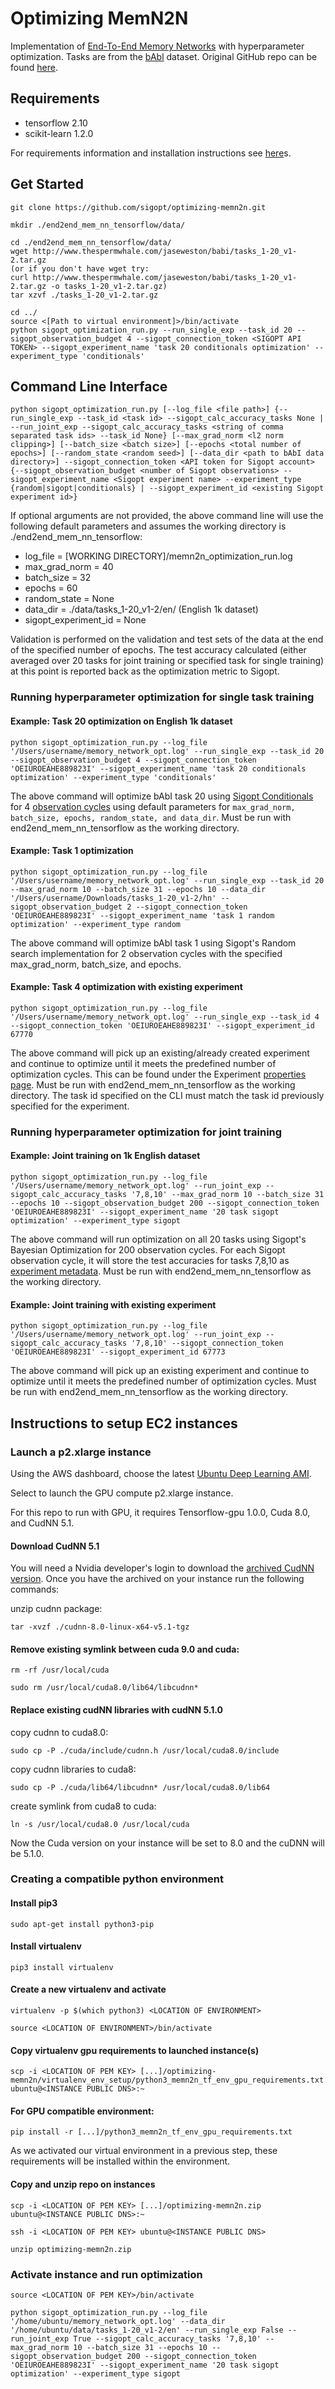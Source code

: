 # Optimizing MemN2N

Implementation of [End-To-End Memory Networks](http://arxiv.org/abs/1503.08895) with hyperparameter optimization. Tasks are from the [bAbl](http://arxiv.org/abs/1502.05698) dataset. Original GitHub repo can be found [here](https://github.com/domluna/memn2n).

## Requirements

* tensorflow 2.10
* scikit-learn 1.2.0

For requirements information and installation instructions see [here](./virtual_env_setup/README.md)s.

## Get Started

```
git clone https://github.com/sigopt/optimizing-memn2n.git

mkdir ./end2end_mem_nn_tensorflow/data/

cd ./end2end_mem_nn_tensorflow/data/
wget http://www.thespermwhale.com/jaseweston/babi/tasks_1-20_v1-2.tar.gz
(or if you don't have wget try:
curl http://www.thespermwhale.com/jaseweston/babi/tasks_1-20_v1-2.tar.gz -o tasks_1-20_v1-2.tar.gz)
tar xzvf ./tasks_1-20_v1-2.tar.gz

cd ../
source <[Path to virtual environment]>/bin/activate
python sigopt_optimization_run.py --run_single_exp --task_id 20 --sigopt_observation_budget 4 --sigopt_connection_token <SIGOPT API TOKEN> --sigopt_experiment_name 'task 20 conditionals optimization' --experiment_type 'conditionals'
```

## Command Line Interface

`python sigopt_optimization_run.py [--log_file <file path>] {--run_single_exp --task_id <task id> --sigopt_calc_accuracy_tasks None | --run_joint_exp --sigopt_calc_accuracy_tasks <string of comma separated task ids> --task_id None} [--max_grad_norm <l2 norm clipping>] [--batch_size <batch size>] [--epochs <total number of epochs>] [--random_state <random seed>] [--data_dir <path to bAbI data directory>] --sigopt_connection_token <API token for Sigopt account> {--sigopt_observation_budget <number of Sigopt observations> --sigopt_experiment_name <Sigopt experiment name> --experiment_type {random|sigopt|conditionals} | --sigopt_experiment_id <existing Sigopt experiment id>}`  

If optional arguments are not provided, the above command line will use the following default parameters and assumes the working directory is ./end2end_mem_nn_tensorflow:

* log_file = [WORKING DIRECTORY]/memn2n_optimization_run.log
* max_grad_norm = 40
* batch_size = 32
* epochs = 60
* random_state = None
* data_dir = ./data/tasks_1-20_v1-2/en/ (English 1k dataset)
* sigopt_experiment_id = None

Validation is performed on the validation and test sets of the data at the end of the specified number of epochs. The test accuracy calculated (either averaged over 20 tasks for joint training or specified task for single training) at this point is reported back as the optimization metric to Sigopt.

### Running hyperparameter optimization for single task training

#### Example: Task 20 optimization on English 1k dataset

`python sigopt_optimization_run.py --log_file '/Users/username/memory_network_opt.log' --run_single_exp --task_id 20 --sigopt_observation_budget 4 --sigopt_connection_token 'OEIUROEAHE889823I' --sigopt_experiment_name 'task 20 conditionals optimization' --experiment_type 'conditionals'`

The above command will optimize bAbI task 20 using [Sigopt Conditionals](https://docs.sigopt.com/intro/main-concepts/parameter_space#define-conditional-parameters) for 4 [observation cycles](https://docs.sigopt.com/intro/main-concepts#optimization-loop) using default parameters for `max_grad_norm, batch_size, epochs, random_state, and data_dir`. Must be run with end2end_mem_nn_tensorflow as the working directory.

#### Example: Task 1 optimization

`python sigopt_optimization_run.py --log_file '/Users/username/memory_network_opt.log' --run_single_exp --task_id 20 --max_grad_norm 10 --batch_size 31 --epochs 10 --data_dir '/Users/username/Downloads/tasks_1-20_v1-2/hn' --sigopt_observation_budget 2 --sigopt_connection_token 'OEIUROEAHE889823I' --sigopt_experiment_name 'task 1 random optimization' --experiment_type random`

The above command will optimize bAbI task 1 using Sigopt's Random search implementation for 2 observation cycles with the specified max_grad_norm, batch_size, and epochs.

#### Example: Task 4 optimization with existing experiment

`python sigopt_optimization_run.py --log_file '/Users/username/memory_network_opt.log' --run_single_exp --task_id 4 --sigopt_connection_token 'OEIUROEAHE889823I' --sigopt_experiment_id 67770`

The above command will pick up an existing/already created experiment and continue to optimize until it meets the predefined number of optimization cycles. This can be found under the Experiment [properties page](https://app.sigopt.com/experiment/43973/properties). Must be run with end2end_mem_nn_tensorflow as the working directory. The task id specified on the CLI must match the task id previously specified for the experiment.

### Running hyperparameter optimization for joint training

#### Example: Joint training on 1k English dataset

`python sigopt_optimization_run.py --log_file '/Users/username/memory_network_opt.log' --run_joint_exp --sigopt_calc_accuracy_tasks '7,8,10' --max_grad_norm 10 --batch_size 31 --epochs 10 --sigopt_observation_budget 200 --sigopt_connection_token 'OEIUROEAHE889823I' --sigopt_experiment_name '20 task sigopt optimization' --experiment_type sigopt`

The above command will run optimization on all 20 tasks using Sigopt's Bayesian Optimization for 200 observation cycles. For each Sigopt observation cycle, it will store the test accuracies for tasks 7,8,10 as [experiment metadata](https://docs.sigopt.com/core-module-api-references/api-topics/metadata). Must be run with end2end_mem_nn_tensorflow as the working directory.

#### Example: Joint training with existing experiment

`python sigopt_optimization_run.py --log_file '/Users/username/memory_network_opt.log' --run_joint_exp --sigopt_calc_accuracy_tasks '7,8,10' --sigopt_connection_token 'OEIUROEAHE889823I' --sigopt_experiment_id 67773`

The above command will pick up an existing experiment and continue to optimize until it meets the predefined number of optimization cycles. Must be run with end2end_mem_nn_tensorflow as the working directory.

## Instructions to setup EC2 instances

### Launch a p2.xlarge instance

Using the AWS dashboard, choose the latest [Ubuntu Deep Learning AMI](https://aws.amazon.com/marketplace/pp/B077GCH38C).

Select to launch the GPU compute p2.xlarge instance.

For this repo to run with GPU, it requires Tensorflow-gpu 1.0.0, Cuda 8.0, and CudNN 5.1.

#### Download CudNN 5.1

You will need a Nvidia developer's login to download the [archived CudNN version](https://developer.nvidia.com/compute/machine-learning/cudnn/secure/v5.1/prod_20161129/8.0/cudnn-8.0-linux-x64-v5.1-tgz). Once you have the archived on your instance run the following commands:

unzip cudnn package:

`tar -xvzf ./cudnn-8.0-linux-x64-v5.1-tgz`

#### Remove existing symlink between cuda 9.0 and cuda:

`rm -rf /usr/local/cuda`

`sudo rm /usr/local/cuda8.0/lib64/libcudnn*`

#### Replace existing cudNN libraries with cudNN 5.1.0

copy cudnn to cuda8.0:

`sudo cp -P ./cuda/include/cudnn.h /usr/local/cuda8.0/include`

copy cudnn libraries to cuda8:

`sudo cp -P ./cuda/lib64/libcudnn* /usr/local/cuda8.0/lib64`

create symlink from cuda8 to cuda:

`ln -s /usr/local/cuda8.0 /usr/local/cuda`

Now the Cuda version on your instance will be set to 8.0 and the cuDNN will be 5.1.0.

### Creating a compatible python environment

#### Install pip3

`sudo apt-get install python3-pip`

#### Install virtualenv

`pip3 install virtualenv`

#### Create a new virtualenv and activate

`virtualenv -p $(which python3) <LOCATION OF ENVIRONMENT>`

`source <LOCATION OF ENVIRONMENT>/bin/activate`

#### Copy virtualenv gpu requirements to launched instance(s)

`scp -i <LOCATION OF PEM KEY> [...]/optimizing-memn2n/virtualenv_env_setup/python3_memn2n_tf_env_gpu_requirements.txt ubuntu@<INSTANCE PUBLIC DNS>:~`

#### For GPU compatible environment:

`pip install -r [...]/python3_memn2n_tf_env_gpu_requirements.txt`

As we activated our virtual environment in a previous step, these requirements will be installed within the environment.

#### Copy and unzip repo on instances

`scp -i <LOCATION OF PEM KEY> [...]/optimizing-memn2n.zip ubuntu@<INSTANCE PUBLIC DNS>:~`

`ssh -i <LOCATION OF PEM KEY> ubuntu@<INSTANCE PUBLIC DNS>`

`unzip optimizing-memn2n.zip`

### Activate instance and run optimization

`source <LOCATION OF PEM KEY>/bin/activate`

`python sigopt_optimization_run.py --log_file '/home/ubuntu/memory_network_opt.log' --data_dir '/home/ubuntu/data/tasks_1-20_v1-2/en' --run_single_exp False --run_joint_exp True --sigopt_calc_accuracy_tasks '7,8,10' --max_grad_norm 10 --batch_size 31 --epochs 10 --sigopt_observation_budget 200 --sigopt_connection_token 'OEIUROEAHE889823I' --sigopt_experiment_name '20 task sigopt optimization' --experiment_type sigopt`
